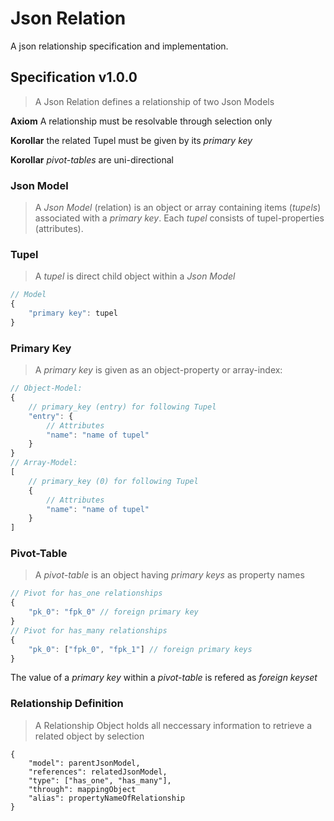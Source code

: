 # Json Relation

A json relationship specification and implementation.


## Specification v1.0.0

> A Json Relation defines a relationship of two Json Models

**Axiom** A relationship must be resolvable through selection only

**Korollar** the related Tupel must be given by its *primary key*

**Korollar** *pivot-tables* are uni-directional


### Json Model

> A *Json Model* (relation) is an object or array containing items (*tupels*) associated with a *primary key*. Each
*tupel* consists of tupel-properties (attributes).


### Tupel

> A *tupel* is direct child object within a *Json Model*

```js
// Model
{
	"primary key": tupel
}
```


### Primary Key

> A *primary key* is given as an object-property or array-index:

```js
// Object-Model:
{
	// primary_key (entry) for following Tupel
	"entry": {
		// Attributes
		"name": "name of tupel"
	}
}
// Array-Model:
[
	// primary_key (0) for following Tupel
	{
		// Attributes
		"name": "name of tupel"
	}
]
```

### Pivot-Table

> A *pivot-table* is an object having *primary keys* as property names

```js
// Pivot for has_one relationships
{
	"pk_0": "fpk_0" // foreign primary key
}
// Pivot for has_many relationships
{
	"pk_0": ["fpk_0", "fpk_1"] // foreign primary keys
}
```

The value of a *primary key* within a *pivot-table* is refered as *foreign keyset*


### Relationship Definition

> A Relationship Object holds all neccessary information to retrieve a related object by selection

```
{
	"model": parentJsonModel,
	"references": relatedJsonModel,
	"type": ["has_one", "has_many"],
	"through": mappingObject
	"alias": propertyNameOfRelationship
}
```
